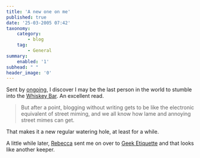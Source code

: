 ```yaml
---
title: 'A new one on me'
published: true
date: '25-03-2005 07:42'
taxonomy:
    category:
        - blog
    tag:
        - General
summary:
    enabled: '1'
subhead: " "
header_image: '0'
---
```


Sent by [ongoing](http://www.tbray.org/ongoing/When/200x/2005/03/24/Billmon), I discover I may be the last person in the world to stumble into the [Whiskey Bar](https://web.archive.org/web/20050301011038/http://billmon.org/). An excellent read.

> But after a point, blogging without writing gets to be like the electronic equivalent of street miming, and we all know how lame and annoying street mimes can get.

That makes it a new regular watering hole, at least for a while.

A little while later, [Rebecca](http://www.rebeccablood.net/index.html) sent me on over to [Geek Etiquette](https://web.archive.org/web/20050309024003/http://geeketiquette.infotrope.net/) and that looks like another keeper.
